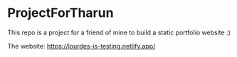 # ProjectForTharun
This repo is a project for a friend of mine  to build a static portfolio website :)

The website: https://lourdes-is-testing.netlify.app/
